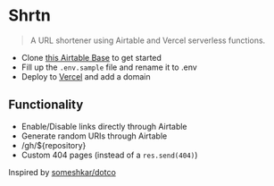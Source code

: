 # Shrtn

> A URL shortener using Airtable and Vercel serverless functions.

- Clone [this Airtable Base](https://airtable.com/shrefiKHOJcj1qBnp) to get started
- Fill up the `.env.sample` file and rename it to .env
- Deploy to [Vercel](https://vercel.com) and add a domain

## Functionality

- Enable/Disable links directly through Airtable
- Generate random URIs through Airtable
- /gh/${repository}
- Custom 404 pages (instead of a `res.send(404)`)

Inspired by [someshkar/dotco](https://github.com/someshkar/dotco)
